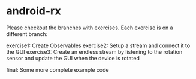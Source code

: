 android-rx
==========

Please checkout the branches with exercises. Each exercise is on a different branch:

exercise1: Create Observables
exercise2: Setup a stream and connect it to the GUI
exercise3: Create an endless stream by listening to the rotation sensor and update the GUI when the device is rotated

final: Some more complete example code
